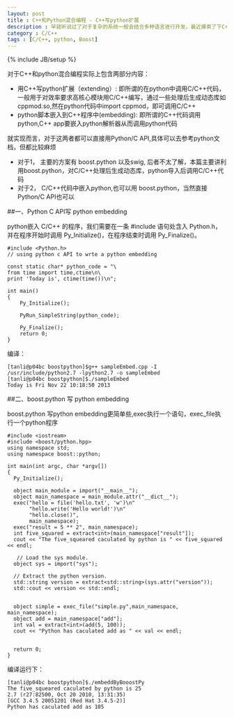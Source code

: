 ```yaml
---
layout: post
title : C++和Python混合编程 - C++写python扩展
description : 早就听说过了对于复杂的系统一般会结合多种语言进行开发，最近摸索了下C++和Python混合编程，在此总结一下，做为笔记。 
category : C/C++
tags : [C/C++, python, Boost]
---
```

{% include JB/setup %}

对于C++和python混合编程实际上包含两部分内容：
* 用C++写python扩展（extending）: 即所谓的在python中调用C/C++代码，一般用于对效率要求高核心模块用C/C++编写，通过一些处理后生成动态库如cppmod.so,然在python代码中import cppmod，即可调用C/C++
* python脚本嵌入到C++程序中(embedding): 即所谓的C++代码调用python,C++ app要嵌入python解析器从而调用python代码

就实现而言，对于这两者都可以直接用Python/C API,具体可以去参考python文档，但都比较麻烦

* 对于1， 主要的方案有 boost.python 以及swig, 后者不太了解，本篇主要讲利用boost.python，对C/C++处理后生成动态库，python导入后调用C/C++代码
* 对于2， C/C++代码中嵌入python,也可以用 boost.python，当然直接 Python/C API也可以


##一、Python C API写 python embedding

python嵌入 C/C++ 的程序，我们需要在一条 #include 语句处含入 Python.h，并在程序开始时调用 Py_Initialize()，在程序结束时调用 Py_Finalize()。

    #include <Python.h>
    // using python c API to wrte a python embedding

    const static char* python_code = "\
    from time import time,ctime\n\
    print 'Today is', ctime(time())\n";

    int main()
    {  
        Py_Initialize();
       
        PyRun_SimpleString(python_code);
       
        Py_Finalize();
        return 0;
    }

编译：

    [tanli@p04bc boostpython]$g++ sampleEmbed.cpp -I /usr/include/python2.7 -lpython2.7 -o sampleEmbed
    [tanli@p04bc boostpython]$./sampleEmbed
    Today is Fri Nov 22 10:18:50 2013

##二、boost.python 写 python embedding

boost.python 写python embedding更简单些,exec执行一个语句，exec_file执行一个python程序

    #include <iostream>
    #include <boost/python.hpp>
    using namespace std;
    using namespace boost::python;

    int main(int argc, char *argv[])
    {
      Py_Initialize();

      object main_module = import("__main__");
      object main_namespace = main_module.attr("__dict__");
      exec("hello = file('hello.txt', 'w')\n"
           "hello.write('Hello world!')\n"
           "hello.close()",
           main_namespace);
      exec("result = 5 ** 2", main_namespace);
      int five_squared = extract<int>(main_namespace["result"]);
      cout << "The five_squeared caculated by python is " << five_squared << endl;

       // Load the sys module.
      object sys = import("sys");

      // Extract the python version.
      std::string version = extract<std::string>(sys.attr("version"));
      std::cout << version << std::endl;


      object simple = exec_file("simple.py",main_namespace, main_namespace);
      object add = main_namespace["add"];
      int val = extract<int>(add(5, 100));
      cout << "Python has caculated add as " << val << endl;


      return 0;
    }

编译运行下：

    [tanli@p04bc boostpython]$./embeddByBooostPy
    The five_squeared caculated by python is 25
    2.7 (r27:82500, Oct 20 2010, 13:31:35)
    [GCC 3.4.5 20051201 (Red Hat 3.4.5-2)]
    Python has caculated add as 105

